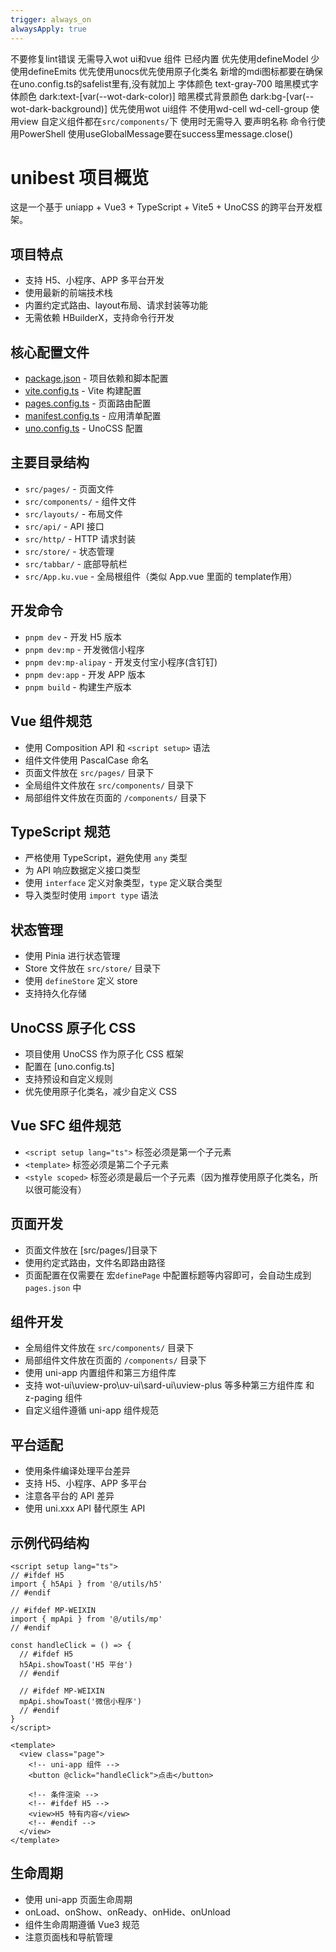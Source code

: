 ```yaml
---
trigger: always_on
alwaysApply: true
---
```

不要修复lint错误
无需导入wot ui和vue 组件 已经内置 优先使用defineModel 少使用defineEmits
优先使用unocs优先使用原子化类名
新增的mdi图标都要在确保在uno.config.ts的safelist里有,没有就加上
字体颜色 text-gray-700
暗黑模式字体颜色  dark:text-[var(--wot-dark-color)]
暗黑模式背景颜色  dark:bg-[var(--wot-dark-background)]
优先使用wot ui组件 不使用wd-cell wd-cell-group 使用view
自定义组件都在`src/components/`下 使用时无需导入 要声明名称
命令行使用PowerShell
使用useGlobalMessage要在success里message.close()

# unibest 项目概览

这是一个基于 uniapp + Vue3 + TypeScript + Vite5 + UnoCSS 的跨平台开发框架。

## 项目特点
- 支持 H5、小程序、APP 多平台开发
- 使用最新的前端技术栈
- 内置约定式路由、layout布局、请求封装等功能
- 无需依赖 HBuilderX，支持命令行开发

## 核心配置文件
- [package.json](mdc:package.json) - 项目依赖和脚本配置
- [vite.config.ts](mdc:vite.config.ts) - Vite 构建配置
- [pages.config.ts](mdc:pages.config.ts) - 页面路由配置
- [manifest.config.ts](mdc:manifest.config.ts) - 应用清单配置
- [uno.config.ts](mdc:uno.config.ts) - UnoCSS 配置

## 主要目录结构
- `src/pages/` - 页面文件
- `src/components/` - 组件文件
- `src/layouts/` - 布局文件
- `src/api/` - API 接口
- `src/http/` - HTTP 请求封装
- `src/store/` - 状态管理
- `src/tabbar/` - 底部导航栏
- `src/App.ku.vue` - 全局根组件（类似 App.vue 里面的 template作用）

## 开发命令
- `pnpm dev` - 开发 H5 版本
- `pnpm dev:mp` - 开发微信小程序
- `pnpm dev:mp-alipay` - 开发支付宝小程序(含钉钉)
- `pnpm dev:app` - 开发 APP 版本
- `pnpm build` - 构建生产版本

## Vue 组件规范
- 使用 Composition API 和 `<script setup>` 语法
- 组件文件使用 PascalCase 命名
- 页面文件放在 `src/pages/` 目录下
- 全局组件文件放在 `src/components/` 目录下
- 局部组件文件放在页面的 `/components/` 目录下

## TypeScript 规范
- 严格使用 TypeScript，避免使用 `any` 类型
- 为 API 响应数据定义接口类型
- 使用 `interface` 定义对象类型，`type` 定义联合类型
- 导入类型时使用 `import type` 语法

## 状态管理
- 使用 Pinia 进行状态管理
- Store 文件放在 `src/store/` 目录下
- 使用 `defineStore` 定义 store
- 支持持久化存储

## UnoCSS 原子化 CSS
- 项目使用 UnoCSS 作为原子化 CSS 框架
- 配置在 [uno.config.ts]
- 支持预设和自定义规则
- 优先使用原子化类名，减少自定义 CSS

## Vue SFC 组件规范
- `<script setup lang="ts">` 标签必须是第一个子元素
- `<template>` 标签必须是第二个子元素
- `<style scoped>` 标签必须是最后一个子元素（因为推荐使用原子化类名，所以很可能没有）

## 页面开发
- 页面文件放在 [src/pages/]目录下
- 使用约定式路由，文件名即路由路径
- 页面配置在仅需要在 宏`definePage` 中配置标题等内容即可，会自动生成到 `pages.json` 中

## 组件开发
- 全局组件文件放在 `src/components/` 目录下
- 局部组件文件放在页面的 `/components/` 目录下
- 使用 uni-app 内置组件和第三方组件库
- 支持 wot-ui\uview-pro\uv-ui\sard-ui\uview-plus 等多种第三方组件库 和 z-paging 组件
- 自定义组件遵循 uni-app 组件规范

## 平台适配
- 使用条件编译处理平台差异
- 支持 H5、小程序、APP 多平台
- 注意各平台的 API 差异
- 使用 uni.xxx API 替代原生 API

## 示例代码结构
```vue
<script setup lang="ts">
// #ifdef H5
import { h5Api } from '@/utils/h5'
// #endif

// #ifdef MP-WEIXIN
import { mpApi } from '@/utils/mp'
// #endif

const handleClick = () => {
  // #ifdef H5
  h5Api.showToast('H5 平台')
  // #endif

  // #ifdef MP-WEIXIN
  mpApi.showToast('微信小程序')
  // #endif
}
</script>

<template>
  <view class="page">
    <!-- uni-app 组件 -->
    <button @click="handleClick">点击</button>

    <!-- 条件渲染 -->
    <!-- #ifdef H5 -->
    <view>H5 特有内容</view>
    <!-- #endif -->
  </view>
</template>
```

## 生命周期
- 使用 uni-app 页面生命周期
- onLoad、onShow、onReady、onHide、onUnload
- 组件生命周期遵循 Vue3 规范
- 注意页面栈和导航管理